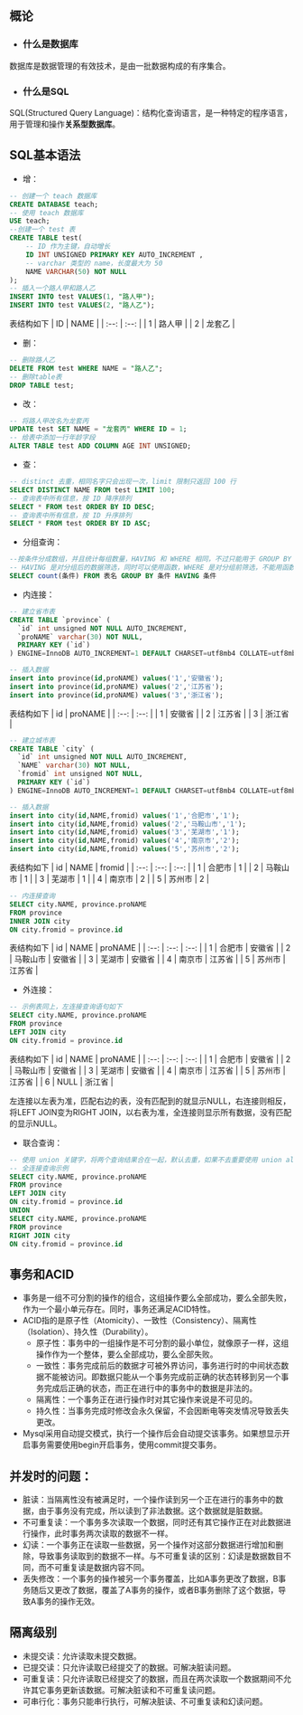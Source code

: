 ## 概论
- ### 什么是数据库
数据库是数据管理的有效技术，是由一批数据构成的有序集合。
- ### 什么是SQL
SQL(Structured Query Language)：结构化查询语言，是一种特定的程序语言，用于管理和操作**关系型数据库**。
## SQL基本语法
- 增：
```sql
-- 创建一个 teach 数据库
CREATE DATABASE teach;
-- 使用 teach 数据库
USE teach;
--创建一个 test 表
CREATE TABLE test(
	-- ID 作为主键，自动增长
    ID INT UNSIGNED PRIMARY KEY AUTO_INCREMENT ,
	-- varchar 类型的 name，长度最大为 50
    NAME VARCHAR(50) NOT NULL
);
-- 插入一个路人甲和路人乙
INSERT INTO test VALUES(1, "路人甲");
INSERT INTO test VALUES(2, "路人乙");
```
表结构如下
| ID | NAME |
| :--: | :--: |
|  1  |  路人甲  |
|  2  |  龙套乙  |
- 删：
```sql
-- 删除路人乙
DELETE FROM test WHERE NAME = "路人乙";
-- 删除table表
DROP TABLE test;
```
- 改：
```sql
-- 将路人甲改名为龙套丙
UPDATE test SET NAME = "龙套丙" WHERE ID = 1;
-- 给表中添加一行年龄字段
ALTER TABLE test ADD COLUMN AGE INT UNSIGNED;
```
- 查：
```sql
-- distinct 去重，相同名字只会出现一次，limit 限制只返回 100 行
SELECT DISTINCT NAME FROM test LIMIT 100;
-- 查询表中所有信息，按 ID 降序排列
SELECT * FROM test ORDER BY ID DESC;
-- 查询表中所有信息，按 ID 升序排列
SELECT * FROM test ORDER BY ID ASC;
```
- 分组查询：
```sql
--按条件分成数组，并且统计每组数量，HAVING 和 WHERE 相同，不过只能用于 GROUP BY
-- HAVING 是对分组后的数据筛选，同时可以使用函数，WHERE 是对分组前筛选，不能用函数
SELECT count(条件) FROM 表名 GROUP BY 条件 HAVING 条件
```
- 内连接：
```sql
-- 建立省市表
CREATE TABLE `province` (
  `id` int unsigned NOT NULL AUTO_INCREMENT,
  `proNAME` varchar(30) NOT NULL,
  PRIMARY KEY (`id`)
) ENGINE=InnoDB AUTO_INCREMENT=1 DEFAULT CHARSET=utf8mb4 COLLATE=utf8mb4_0900_ai_ci

-- 插入数据
insert into province(id,proNAME) values('1','安徽省');
insert into province(id,proNAME) values('2','江苏省');
insert into province(id,proNAME) values('3','浙江省');
```
表结构如下
| id | proNAME |
| :--: | :--: |
|  1  |  安徽省  |
|  2  |  江苏省  |
|  3  |  浙江省  |
```sql
-- 建立城市表
CREATE TABLE `city` (
  `id` int unsigned NOT NULL AUTO_INCREMENT,
  `NAME` varchar(30) NOT NULL,
  `fromid` int unsigned NOT NULL,
  PRIMARY KEY (`id`)
) ENGINE=InnoDB AUTO_INCREMENT=1 DEFAULT CHARSET=utf8mb4 COLLATE=utf8mb4_0900_ai_ci

-- 插入数据
insert into city(id,NAME,fromid) values('1','合肥市','1');
insert into city(id,NAME,fromid) values('2','马鞍山市','1');
insert into city(id,NAME,fromid) values('3','芜湖市','1');
insert into city(id,NAME,fromid) values('4','南京市','2');
insert into city(id,NAME,fromid) values('5','苏州市','2');
```
表结构如下
| id | NAME | fromid |
| :--: | :--: | :--: |
|  1  |  合肥市  |  1  |
|  2  |  马鞍山市  |  1  |
|  3  |  芜湖市  |  1  |
|  4  |  南京市  |  2  |
|  5  |  苏州市  |  2  |
```sql
-- 内连接查询
SELECT city.NAME, province.proNAME
FROM province
INNER JOIN city
ON city.fromid = province.id
```
表结构如下
| id | NAME | proNAME |
| :--: | :--: | :--: |
|  1  |  合肥市  |  安徽省  |
|  2  |  马鞍山市  |  安徽省  |
|  3  |  芜湖市  |  安徽省  |
|  4  |  南京市  |  江苏省  |
|  5  |  苏州市  |  江苏省  |
- 外连接：
```sql
-- 示例表同上，左连接查询语句如下
SELECT city.NAME, province.proNAME
FROM province
LEFT JOIN city
ON city.fromid = province.id
```
表结构如下
| id | NAME | proNAME |
| :--: | :--: | :--: |
|  1  |  合肥市  |  安徽省  |
|  2  |  马鞍山市  |  安徽省  |
|  3  |  芜湖市  |  安徽省  |
|  4  |  南京市  |  江苏省  |
|  5  |  苏州市  |  江苏省  |
|  6  |  NULL  |  浙江省  |

左连接以左表为准，匹配右边的表，没有匹配到的就显示NULL，右连接则相反，将LEFT JOIN变为RIGHT JOIN，以右表为准，全连接则显示所有数据，没有匹配的显示NULL。
- 联合查询：
```sql
-- 使用 union 关键字，将两个查询结果合在一起，默认去重，如果不去重要使用 union all 关键字
-- 全连接查询示例
SELECT city.NAME, province.proNAME
FROM province
LEFT JOIN city
ON city.fromid = province.id
UNION 
SELECT city.NAME, province.proNAME
FROM province
RIGHT JOIN city
ON city.fromid = province.id
```
## 事务和ACID
  - 事务是一组不可分割的操作的组合，这组操作要么全部成功，要么全部失败，作为一个最小单元存在。同时，事务还满足ACID特性。
  - ACID指的是原子性（Atomicity）、一致性（Consistency）、隔离性（Isolation）、持久性（Durability）。
    - 原子性：事务中的一组操作是不可分割的最小单位，就像原子一样，这组操作作为一个整体，要么全部成功，要么全部失败。
    - 一致性：事务完成前后的数据才可被外界访问，事务进行时的中间状态数据不能被访问。即数据只能从一个事务完成前正确的状态转移到另一个事务完成后正确的状态，而正在进行中的事务中的数据是非法的。
    - 隔离性：一个事务正在进行操作时对其它操作来说是不可见的。
    - 持久性：当事务完成时修改会永久保留，不会因断电等突发情况导致丢失更改。
  - Mysql采用自动提交模式，执行一个操作后会自动提交该事务。如果想显示开启事务需要使用begin开启事务，使用commit提交事务。
## 并发时的问题：
  - 脏读：当隔离性没有被满足时，一个操作读到另一个正在进行的事务中的数据，由于事务没有完成，所以读到了非法数据。这个数据就是脏数据。
  - 不可重复读：一个事务多次读取一个数据，同时还有其它操作正在对此数据进行操作，此时事务两次读取的数据不一样。
  - 幻读：一个事务正在读取一些数据，另一个操作对这部分数据进行增加和删除，导致事务读取到的数据不一样。与不可重复读的区别：幻读是数据数目不同，而不可重复读是数据内容不同。
  - 丢失修改：一个事务的操作被另一个事务覆盖，比如A事务更改了数据，B事务随后又更改了数据，覆盖了A事务的操作，或者B事务删除了这个数据，导致A事务的操作无效。
## 隔离级别
  - 未提交读：允许读取未提交数据。
  - 已提交读：只允许读取已经提交了的数据。可解决脏读问题。
  - 可重复读：只允许读取已经提交了的数据，而且在两次读取一个数据期间不允许其它事务更新该数据。可解决脏读和不可重复读问题。
  - 可串行化：事务只能串行执行，可解决脏读、不可重复读和幻读问题。
